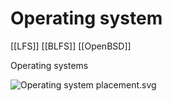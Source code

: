 # Operating system
[[LFS]]
[[BLFS]]
[[OpenBSD]]


Operating systems

![Operating system placement.svg](https://upload.wikimedia.org/wikipedia/commons/thumb/e/e1/Operating_system_placement.svg/165px-Operating_system_placement.svg.png)
